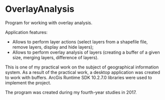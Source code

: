 # OverlayAnalysis
Program for working with overlay analysis.

Application features:
- Allows to perform layer actions (select layers from a shapefile file, remove layers, display and hide layers);
- Allows to perform overlay analysis of layers (creating a buffer of a given size, merging layers, difference of layers).

This is one of my practical work on the subject of geographical information system. 
As a result of the practical work, a desktop application was created to work with buffers. 
ArcGis Runtime SDK 10.2.7.0 libraries were used to implement the project.

The program was created during my fourth-year studies in 2017.
